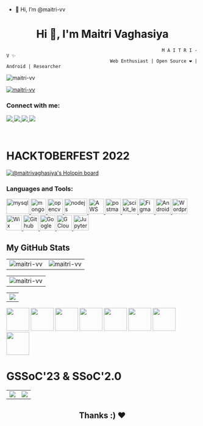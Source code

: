 - 👋 Hi, I’m @maitri-vv
<h1 align="center">Hi 👋, I'm Maitri Vaghasiya</h1>


                                                             M A I T R I - V ✨
                                          Web Enthusiast | Open Source ❤️ | Android | Researcher

<p align="left"> <img src="https://komarev.com/ghpvc/?username=maitri-vv&label=Profileviews&color=0e75b6&style=flat" alt="maitri-vv" /> </p>

<p align="left"> <a href="https://twitter.com/maitrivv" target="blank"><img src="https://img.shields.io/twitter/follow/maitrivv?logo=twitter&style=for-the-badge" alt="maitri-vv" /></a> </p>

<h3 align="left">Connect with me:</h3>
<p align="left">
  <a href="https://www.linkedin.com/in/maitrivaghasiya/">
    <img src="https://img.shields.io/badge/LinkedIn-%230077B5.svg?&style=flat-square&logo=linkedin&logoColor=white">
  </a>
  
  <a href="https://github.com/maitri-vv">
    <img src="https://img.shields.io/badge/Github-%230A0A0A.svg?&style=flat-square&logo=Github&logoColor=white">  
  </a>
 
  <a href="https://www.instagram.com/maitri.vv">
    <img src="https://img.shields.io/badge/Instagram-%23E4405F.svg?&style=flat-square&logo=instagram&logoColor=white">
  </a>

  <a href="https://twitter.com/maitrivv">
    <img src="https://img.shields.io/badge/twitter-%230077D4.svg?&style=flat-square&logo=twitter&logoColor=white">
  </a>
<p/>
<br/>
<h1> HACKTOBERFEST 2022 </h1>

[![@maitrivaghasiya's Holopin board](https://holopin.io/api/user/board?user=maitrivaghasiya)](https://holopin.io/@maitrivaghasiya)

<h3 align="left">Languages and Tools:</h3>
<a href="https://www.mysql.com/" target="_blank" rel="noreferrer"> <img src="https://www.vectorlogo.zone/logos/mysql/mysql-ar21.svg" alt="mysql" width="60" height="40"/> </a>
<a href="https://www.mongodb.com/" target="_blank" rel="noreferrer"> <img src="https://www.vectorlogo.zone/logos/mongodb/mongodb-icon.svg" alt="mongodb" width="40" height="40"/> </a>
<a href="https://opencv.org/" target="_blank" rel="noreferrer"> <img src="https://www.vectorlogo.zone/logos/opencv/opencv-icon.svg" alt="opencv" width="40" height="40"/> </a>
<a href="https://nodejs.org/en/" target="_blank" rel="noreferrer"> <img src="https://www.vectorlogo.zone/logos/nodejs/nodejs-horizontal.svg" alt="nodejs" width="60" height="40"/> </a>
<a href="https://aws.amazon.com/free/?trk=14a4002d-4936-4343-8211-b5a150ca592b&sc_channel=ps&s_kwcid=AL!4422!3!453325184782!e!!g!!aws&ef_id=Cj0KCQjw1vSZBhDuARIsAKZlijRxOEPo1X_-N3E-UJFbaOsroCtrMoTUdakXG60NNrOpY4ertJvS3DUaAgYvEALw_wcB:G:s&s_kwcid=AL!4422!3!453325184782!e!!g!!aws&all-free-tier.sort-by=item.additionalFields.SortRank&all-free-tier.sort-order=asc&awsf.Free%20Tier%20Types=*all&awsf.Free%20Tier%20Categories=*all" target="_blank" rel="noreferrer"> <img src="https://www.vectorlogo.zone/logos/amazon_aws/amazon_aws-icon.svg" alt="AWS" width="40" height="40"/> </a> 
<a href="https://postman.com" target="_blank" rel="noreferrer"> <img src="https://www.vectorlogo.zone/logos/getpostman/getpostman-icon.svg" alt="postman" width="40" height="40"/>
<a href="https://scikit-learn.org/" target="_blank" rel="noreferrer"> <img src="https://upload.wikimedia.org/wikipedia/commons/0/05/Scikit_learn_logo_small.svg" alt="scikit_learn" width="40" height="40"/> </a> <a href="https://www.figma.com/" target="_blank" rel="noreferrer"> <img src="https://www.vectorlogo.zone/logos/figma/figma-icon.svg" alt="Figma" width="40" height="40"/> </a>
<a href="https://developer.android.com/" target="_blank" rel="noreferrer"> <img src="https://www.vectorlogo.zone/logos/android/android-icon.svg" alt="Android" width="40" height="40"/> </a>
<a href="https://wordpress.com/" target="_blank" rel="noreferrer"> <img src="https://www.vectorlogo.zone/logos/wordpress/wordpress-icon.svg" alt="Wordpress" width="40" height="40"/> </a>
<a href="https://www.wix.com/" target="_blank" rel="noreferrer"> <img src="https://www.vectorlogo.zone/logos/wix/wix-icon.svg" alt="Wix" width="40" height="40"/> </a> 
<a href="https://github.com/" target="_blank" rel="noreferrer"> <img src="https://www.vectorlogo.zone/logos/github/github-icon.svg" alt="Github" width="40" height="40"/> </a>
<a href="https://careers.google.com/students/" target="_blank" rel="noreferrer"> <img src="https://www.vectorlogo.zone/logos/google/google-icon.svg" alt="Google" width="40" height="40"/> </a>
<a href="https://www.cloudskillsboost.google/" target="_blank" rel="noreferrer"> <img src="https://www.vectorlogo.zone/logos/google_cloud/google_cloud-icon.svg" alt="GCloud" width="40" height="40"/> </a>
<a href="https://jupyter.org/" target="_blank" rel="noreferrer"> <img src="https://www.vectorlogo.zone/logos/jupyter/jupyter-icon.svg" alt="Jupyter" width="40" height="40"/> </a> 

<h2> My GitHub Stats</h2>
<table>
  <tr>
    <td>
      <img src="https://github-readme-stats.vercel.app/api/top-langs?username=maitri-vv&show_icons=true&locale=en&layout=compact" alt="maitri-vv"   />
    </td>
    <td>
      <img src="https://github-readme-stats.vercel.app/api?username=maitri-vv&show_icons=true&locale=en" alt="maitri-vv" />
    </td>                           
  </tr>
</table>
<center>
<table>
  <tr>
    <td>
      <img align="center" src="https://github-readme-streak-stats.herokuapp.com/?user=maitri-vv&" alt="maitri-vv"/>
    </td>
  </tr>
</table>
</center>
<table>
  <tr>
    <td>
      <img src="https://github-readme-activity-graph.vercel.app/graph?username=maitri-vv&theme=react-dark&hide_border=true" />
    </td>
  </tr>
</table>

<a href = "https://gssoc.girlscript.tech/"><img src = "https://cdn-images-1.medium.com/max/1200/1*ZfYWXN0zA6TqQQ7wGNJUOg.jpeg" height = "60 px"></a>
<a href ="https://hack2skill.com/hack/ssoc"><img src= "https://s3-h2s-v2.s3.ap-south-1.amazonaws.com/2023-02-27T07%3A36%3A16.009Z-8642B6AB-3088-4744-99A3-E2B6A19BC406.png" height ="60 px"></a>
<a href = "https://hacktoberfest.com/"><img src= "https://hacktoberfestswaglist.com/img/Hfest-Badge-2-Color-Manga.svg" height = "60 px"></a>
<a href ="https://gdsc.community.dev/thakur-college-of-engineering-and-technology-mumbai/"><img src ="https://www.dsctcet.tech/static/media/DSC%20Logo%20transperant.fcb7b59950456c6c903d.png" height = "60 px"></a>
<a href ="https://g.dev/maitrivaghasiya"><img src ="https://developers.google.com/static/profile/badges/events/community/devfest/2022/discover/badge.svg" height = "60 px"></a>
<a href ="https://g.dev/maitrivaghasiya"><img src ="https://developers.google.com/static/profile/badges/community/wtm/member/badge.svg" height ="60 px"></a>
<a href ="https://g.dev/maitrivaghasiya"><img src ="https://developers.google.com/static/profile/badges/community/innovators/cloud/2021_member/badge.svg" height =" 60 px"></a>
<a href ="https://www.cloudskillsboost.google/public_profiles/3aa27fa2-d917-4db5-8ba8-82738a2533f1"><img src="https://cdn.qwiklabs.com/0bSya3%2F5VLUuF1UhSN5g8ARZbhzm24GCBuxZ%2FNeuSzw%3D" height = "60 px"></a>

<h1> GSSoC'23 & SSoC'2.0 </h1>
<table>
  <tr>
    <td>
      <img src="https://stats.quine.sh/maitri/github?theme=light">
    </td>
    <td>
      <img src="https://stats.quine.sh/maitri/languages-over-time?theme=light">
    </td>
  </tr>
</table>

</p>


<h2 align="center"> Thanks :) ❤️ </h2>
<!---
maitri-vv/maitri-vv is a ✨ special ✨ repository because its `README.md` (this file) appears on your GitHub profile.
You can click the Preview link to take a look at your changes.
--->

